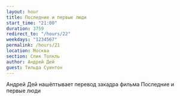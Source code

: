 ```yaml
---
layout: hour
title: Последние и первые люди
start_time: "21:00"
duration: 3759
redirect_to: "/hours/22"
weekdays: "1234567"
permalink: /hours/21
location: Москва
section: Спик Толкль
author: Андрей Дей
guest: Тильда Суинтон
---
```


Андрей Дей нашёптывает перевод закадра фильма Последние и первые люди
